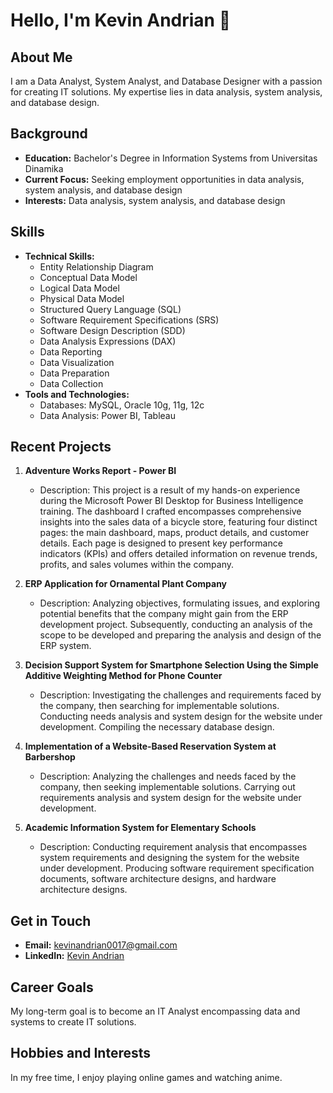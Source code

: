 # Hello, I'm Kevin Andrian 👋

## About Me
I am a Data Analyst, System Analyst, and Database Designer with a passion for creating IT solutions. My expertise lies in data analysis, system analysis, and database design.

## Background
- **Education:** Bachelor's Degree in Information Systems from Universitas Dinamika
- **Current Focus:** Seeking employment opportunities in data analysis, system analysis, and database design
- **Interests:** Data analysis, system analysis, and database design

## Skills
- **Technical Skills:** 
  - Entity Relationship Diagram
  - Conceptual Data Model
  - Logical Data Model
  - Physical Data Model
  - Structured Query Language (SQL)
  - Software Requirement Specifications (SRS)
  - Software Design Description (SDD)
  - Data Analysis Expressions (DAX)
  - Data Reporting
  - Data Visualization
  - Data Preparation
  - Data Collection
- **Tools and Technologies:**
  - Databases: MySQL, Oracle 10g, 11g, 12c
  - Data Analysis: Power BI, Tableau

## Recent Projects
1. **Adventure Works Report - Power BI**
   - Description: This project is a result of my hands-on experience during the Microsoft Power BI Desktop for Business Intelligence training. The dashboard I crafted encompasses comprehensive insights into the sales data of a bicycle store, featuring four distinct pages: the main dashboard, maps, product details, and customer details. Each page is designed to present key performance indicators (KPIs) and offers detailed information on revenue trends, profits, and sales volumes within the company.

2. **ERP Application for Ornamental Plant Company**
   - Description: Analyzing objectives, formulating issues, and exploring potential benefits that the company might gain from the ERP development project. Subsequently, conducting an analysis of the scope to be developed and preparing the analysis and design of the ERP system.

3. **Decision Support System for Smartphone Selection Using the Simple Additive Weighting Method for Phone Counter**
   - Description: Investigating the challenges and requirements faced by the company, then searching for implementable solutions. Conducting needs analysis and system design for the website under development. Compiling the necessary database design.

4. **Implementation of a Website-Based Reservation System at Barbershop**
   - Description: Analyzing the challenges and needs faced by the company, then seeking implementable solutions. Carrying out requirements analysis and system design for the website under development.

5. **Academic Information System for Elementary Schools**
   - Description: Conducting requirement analysis that encompasses system requirements and designing the system for the website under development. Producing software requirement specification documents, software architecture designs, and hardware architecture designs.

## Get in Touch
- **Email:** [kevinandrian0017@gmail.com](mailto:kevinandrian0017@gmail.com)
- **LinkedIn:** [Kevin Andrian](https://www.linkedin.com/in/kevinandrian/)

## Career Goals
My long-term goal is to become an IT Analyst encompassing data and systems to create IT solutions.

## Hobbies and Interests
In my free time, I enjoy playing online games and watching anime.
